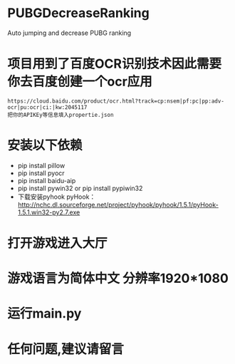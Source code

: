 # PUBGDecreaseRanking
Auto jumping and decrease PUBG ranking
# 项目用到了百度OCR识别技术因此需要你去百度创建一个ocr应用
    https://cloud.baidu.com/product/ocr.html?track=cp:nsem|pf:pc|pp:adv-ocr|pu:ocr|ci:|kw:2045117
    把你的APIKEy等信息填入propertie.json
# 安装以下依赖
* pip install pillow
* pip install pyocr
* pip install baidu-aip
* pip install pywin32   or  pip install pypiwin32
* 下载安装pyhook  pyHook： http://nchc.dl.sourceforge.net/project/pyhook/pyhook/1.5.1/pyHook-1.5.1.win32-py2.7.exe
# 打开游戏进入大厅
# 游戏语言为简体中文 分辨率1920*1080
# 运行main.py
# 任何问题,建议请留言



